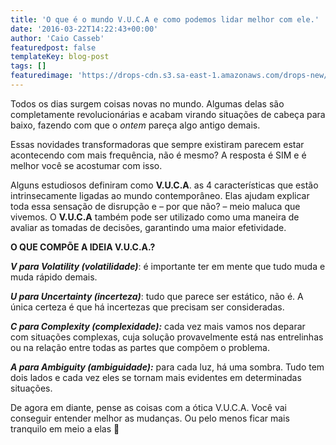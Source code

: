 ```yaml
---
title: 'O que é o mundo V.U.C.A e como podemos lidar melhor com ele.'
date: '2016-03-22T14:22:43+00:00'
author: 'Caio Casseb'
featuredpost: false
templateKey: blog-post
tags: []
featuredimage: 'https://drops-cdn.s3.sa-east-1.amazonaws.com/drops-new/wp-content/uploads/2016/03/22141642/VUCA.001-150x150.jpeg'
---
```

Todos os dias surgem coisas novas no mundo. Algumas delas são completamente revolucionárias e acabam virando situações de cabeça para baixo, fazendo com que o *ontem* pareça algo antigo demais.

Essas novidades transformadoras que sempre existiram parecem estar acontecendo com mais frequência, não é mesmo? A resposta é SIM e é melhor você se acostumar com isso.

Alguns estudiosos definiram como **V.U.C.A**. as 4 características que estão intrinsecamente ligadas ao mundo contemporâneo. Elas ajudam explicar toda essa sensação de disrupção e – por que não? – meio maluca que vivemos. O **V.U.C.A** também pode ser utilizado como uma maneira de avaliar as tomadas de decisões, garantindo uma maior efetividade.

**O QUE COMPÕE A IDEIA V.U.C.A.?**

***V para Volatility (volatilidade)***: é importante ter em mente que tudo muda e muda rápido demais.

***U para Uncertainty (incerteza)***: tudo que parece ser estático, não é. A única certeza é que há incertezas que precisam ser consideradas.

***C para Complexity (complexidade):*** cada vez mais vamos nos deparar com situações complexas, cuja solução provavelmente está nas entrelinhas ou na relação entre todas as partes que compõem o problema.

***A para Ambiguity (ambiguidade):*** para cada luz, há uma sombra. Tudo tem dois lados e cada vez eles se tornam mais evidentes em determinadas situações.

De agora em diante, pense as coisas com a ótica V.U.C.A. Você vai conseguir entender melhor as mudanças. Ou pelo menos ficar mais tranquilo em meio a elas 🙂
